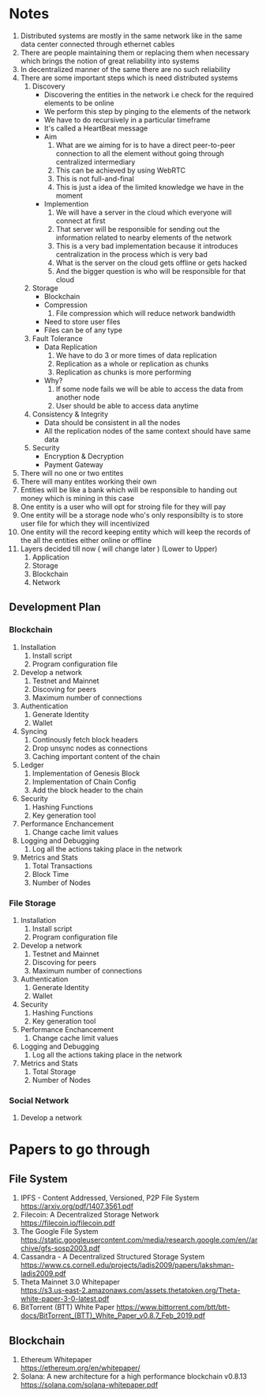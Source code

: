 # Notes 
1. Distributed systems are mostly in the same network like in the same data center connected through ethernet cables
1. There are people maintaining them or replacing them when necessary which brings the notion of great reliability into systems 
1. In decentralized manner of the same there are no such reliability 
1. There are some important steps which is need distributed systems 
    1. Discovery
        * Discovering the entities in the network i.e check for the required elements to be online 
        * We perform this step by pinging to the elements of the network 
        * We have to do recursively in a particular timeframe 
        * It's called a HeartBeat message 
        * Aim 
            1. What are we aiming for is to have a direct peer-to-peer connection to all the element without going through centralized intermediary 
            1. This can be achieved by using WebRTC 
            1. This is not full-and-final 
            1. This is just a idea of the limited knowledge we have in the moment 
        * Implemention 
            1. We will have a server in the cloud which everyone will connect at first
            1. That server will be responsible for sending out the information related to nearby elements of the network 
            1. This is a very bad implementation because it introduces centralization in the process which is very bad  
            1. What is the server on the cloud gets offline or gets hacked 
            1. And the bigger question is who will be responsible for that cloud              
    1. Storage
        * Blockchain 
        * Compression
            1. File compression which will reduce network bandwidth 
        * Need to store user files 
        * Files can be of any type 
    1. Fault Tolerance 
        * Data Replication 
            1. We have to do 3 or more times of data replication
            1. Replication as a whole or replication as chunks 
            1. Replication as chunks is more performing 
        * Why?
            1. If some node fails we will be able to access the data from another node 
            1. User should be able to access data anytime 
    1. Consistency & Integrity 
        * Data should be consistent in all the nodes
        * All the replication nodes of the same context should have same data  
    1. Security
        * Encryption & Decryption 
        * Payment Gateway  
1. There will no one or two entites 
1. There will many entites working their own 
1. Entities will be like a bank which will be responsible to handing out money which is mining in this case 
1. One entity is a user who will opt for stroing file for they will pay
1. One entity will be a storage node who's only responsibilty is to store user file for which they will incentivized
1. One entity will the record keeping entity which will keep the records of the all the entities either online or offline 
1. Layers decided till now ( will change later ) (Lower to Upper)
    1. Application 
    1. Storage 
    1. Blockchain
    1. Network 

## Development Plan 
### Blockchain 
1. Installation
    1. Install script 
    1. Program configuration file   
1. Develop a network 
    1. Testnet and Mainnet
    1. Discoving for peers
    1. Maximum number of connections 
1. Authentication 
    1. Generate Identity 
    1. Wallet
1. Syncing 
    1. Continously fetch block headers 
    1. Drop unsync nodes as connections 
    1. Caching important content of the chain 
1. Ledger
    1. Implementation of Genesis Block
    1. Implementation of Chain Config 
    1. Add the block header to the chain 
1. Security 
    1. Hashing Functions 
    1. Key generation tool 
1. Performance Enchancement 
    1. Change cache limit values 
1. Logging and Debugging
    1. Log all the actions taking place in the network 
1. Metrics and Stats  
    1. Total Transactions 
    1. Block Time
    1. Number of Nodes

### File Storage
1. Installation
    1. Install script 
    1. Program configuration file   
1. Develop a network 
    1. Testnet and Mainnet
    1. Discoving for peers
    1. Maximum number of connections 
1. Authentication 
    1. Generate Identity 
    1. Wallet
1. Security 
    1. Hashing Functions 
    1. Key generation tool 
1. Performance Enchancement 
    1. Change cache limit values 
1. Logging and Debugging
    1. Log all the actions taking place in the network 
1. Metrics and Stats 
    1. Total Storage  
    1. Number of Nodes

### Social Network 
1. Develop a network 

# Papers to go through 
## File System
1. IPFS - Content Addressed, Versioned, P2P File System  
https://arxiv.org/pdf/1407.3561.pdf 
1. Filecoin: A Decentralized Storage Network  
https://filecoin.io/filecoin.pdf
1. The Google File System  
https://static.googleusercontent.com/media/research.google.com/en//archive/gfs-sosp2003.pdf
1. Cassandra - A Decentralized Structured Storage System  
https://www.cs.cornell.edu/projects/ladis2009/papers/lakshman-ladis2009.pdf
1. Theta Mainnet 3.0 Whitepaper  
https://s3.us-east-2.amazonaws.com/assets.thetatoken.org/Theta-white-paper-3-0-latest.pdf
1. BitTorrent (BTT) White Paper
https://www.bittorrent.com/btt/btt-docs/BitTorrent_(BTT)_White_Paper_v0.8.7_Feb_2019.pdf

## Blockchain
1. Ethereum Whitepaper  
https://ethereum.org/en/whitepaper/
1. Solana: A new architecture for a high
performance blockchain v0.8.13  
https://solana.com/solana-whitepaper.pdf
